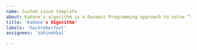 ```yaml
---
name: Custom issue template
about: Kadane's algorithm is a Dynamic Programming approach to solve “the largest contiguous elements in an array” with runtime of O(n).
title: 'Kadane's Algorithm'
labels: 'hacktoberfest'
assignees: 'zahinekbal'

---
```



